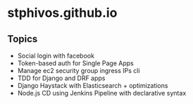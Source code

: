 # stphivos.github.io

## Topics

* Social login with facebook
* Token-based auth for Single Page Apps
* Manage ec2 security group ingress IPs cli
* TDD for Django and DRF apps
* Django Haystack with Elasticsearch + optimizations
* Node.js CD using Jenkins Pipeline with declarative syntax
